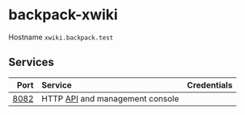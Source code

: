 # backpack-xwiki

Hostname `xwiki.backpack.test`

## Services

| Port | Service | Credentials
| ---: | :------ | :----------
| [8082](http://xwiki.backpack.test:8082) | HTTP [API](https://www.xwiki.org/xwiki/bin/view/Documentation/UserGuide/Features/XWikiRESTfulAPI) and management console |

